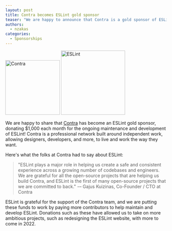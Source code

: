 ```yaml
---
layout: post
title: Contra becomes ESLint gold sponsor
teaser: "We are happy to announce that Contra is a gold sponsor of ESLint. It is an honor to be supported by Contra. We are grateful to Gajus Kuizinas, Co-Founder/CTO, and to the Contra team."
authors:
  - nzakas
categories:
  - Sponsorships
---
```


<p class="justify-center flex">
    <a href="https://contra.com" title="Contra" rel="noopener nofollow" target="_blank"><img class="lazyload" width="170" data-src="/assets/images/logo/contra.jpeg" alt="Contra" src="/assets/images/logo/contra.jpeg"></a>
    <a href="https://eslint.org/" title="ESLint" target="_blank"><img class="lazyload" width="200" data-src="/assets/images/logo/eslint-logo.svg" alt="ESLint" src="/assets/images/logo/eslint-logo.svg"></a>
</p>

We are happy to share that [Contra](https://contra.com/) has become an ESLint gold sponsor, donating $1,000 each month for the ongoing maintenance and development of ESLint! Contra is a professional network built around independent work, allowing designers, developers, and more, to live and work the way they want.

Here's what the folks at Contra had to say about ESLint:

> "ESLint plays a major role in helping us create a safe and consistent experience across a growing number of codebases and engineers. We are grateful for all the open-source projects that are helping us build Contra, and ESLint is the first of many open-source projects that we are committed to back."
> -– Gajus Kuizinas, Co-Founder / CTO at Contra

ESLint is grateful for the support of the Contra team, and we are putting these funds to work by paying more contributors to help maintain and develop ESLint. Donations such as these have allowed us to take on more ambitious projects, such as redesigning the ESLint website, with more to come in 2022.
